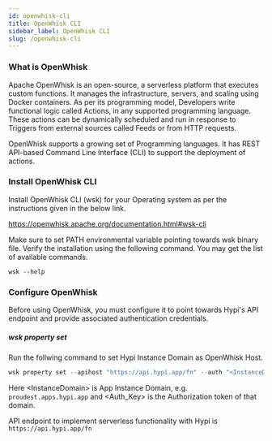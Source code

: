 ```yaml
---
id: openwhisk-cli
title: OpenWhisk CLI
sidebar_label: OpenWhisk CLI
slug: /openwhisk-cli
---
```


### What is OpenWhisk

Apache OpenWhisk is an open-source, a serverless platform that executes custom functions. It manages the infrastructure, servers, and scaling using Docker containers. As per its programming model, Developers write functional logic called Actions, in any supported programming language. These actions can be dynamically scheduled and run in response to Triggers from external sources called Feeds or from HTTP requests.

OpenWhisk supports a growing set of Programming languages. It has REST API-based Command Line Interface (CLI) to support the deployment of actions.

### Install OpenWhisk CLI

Install OpenWhisk CLI (wsk) for your Operating system as per the instructions given in the below link.

https://openwhisk.apache.org/documentation.html#wsk-cli

Make sure to set PATH environmental variable pointing towards wsk binary file. Verify the installation using the following command. You may get the list of available commands.
```
wsk --help
```

### Configure OpenWhisk 

Before using OpenWhisk, you must configure it to point towards Hypi's API endpoint and provide associated authentication credentials.

##### wsk property set

Run the follwing command to set Hypi Instance Domain as OpenWhisk Host.

```java
wsk property set --apihost "https://api.hypi.app/fn" --auth "<InstanceDomain\>:<Auth_Key>"
```
Here \<InstanceDomain\>  is App Instance Domain, e.g. `proudest.apps.hypi.app` and \<Auth_Key> is the Authorization token of that domain.

API endpoint to implement serverless functionality with Hypi is `https://api.hypi.app/fn`
